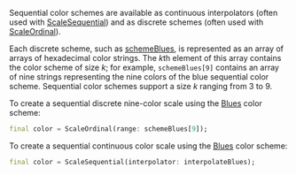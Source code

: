 Sequential color schemes are available as continuous interpolators (often used with [ScaleSequential](https://pub.dev/documentation/d4_scale/latest/topics/Sequential%20scales-topic.html)) and as discrete schemes (often used with [ScaleOrdinal](https://pub.dev/documentation/d4_scale/latest/topics/Ordinal%20scales-topic.html)).

Each discrete scheme, such as [schemeBlues](https://pub.dev/documentation/d4_scale_chromatic/latest/d4_scale_chromatic/schemeBlues.html), is represented as an array of arrays of hexadecimal color strings. The *k*th element of this array contains the color scheme of size *k*; for example, `schemeBlues[9]` contains an array of nine strings representing the nine colors of the blue sequential color scheme. Sequential color schemes support a size *k* ranging from 3 to 9.

To create a sequential discrete nine-color scale using the [Blues](https://pub.dev/documentation/d4_scale_chromatic/latest/d4_scale_chromatic/schemeBlues.html) color scheme:

```dart
final color = ScaleOrdinal(range: schemeBlues[9]);
```

To create a sequential continuous color scale using the [Blues](https://pub.dev/documentation/d4_scale_chromatic/latest/d4_scale_chromatic/interpolateBlues.html) color scheme:

```dart
final color = ScaleSequential(interpolator: interpolateBlues);
```